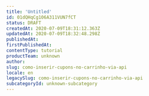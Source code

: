 ```yaml
---
title: 'Untitled'
id: 01dQHqCg106A311VUN7fCT
status: DRAFT
createdAt: 2020-07-09T18:31:12.363Z
updatedAt: 2020-07-09T18:32:48.298Z
publishedAt: 
firstPublishedAt: 
contentType: tutorial
productTeam: unknown
author: 
slug: como-inserir-cupons-no-carrinho-via-api
locale: en
legacySlug: como-inserir-cupons-no-carrinho-via-api
subcategoryId: unknown-subcategory
---
```




